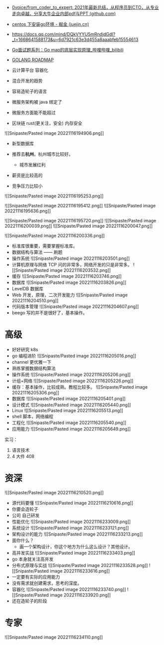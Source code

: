 - [0voice/from_coder_to_expert: 2021年最新总结，从程序员到CTO，从专业走向卓越，分享大牛企业内部pdf与PPT (github.com)](https://github.com/0voice/from_coder_to_expert)
- [centos 下安装go环境 - 掘金 (juejin.cn)](https://juejin.cn/post/7094655700927774727)
- https://docs.qq.com/mind/DQkVYYU5mRndjdGdI?_t=1668641588173&u=6d7921c63e3d455a8aaabfeb15554613
- [Go面试题系列：Go map的底层实现原理_哔哩哔哩_bilibili](https://www.bilibili.com/video/BV1194y1o77s/?spm_id_from=333.337.search-card.all.click&vd_source=25509bb582bc4a25d86d871d5cdffca3)
- [GOLANG ROADMAP](https://www.golangroadmap.com/)


- 云计算平台 容器化
- 混合开发的趋势
- 容易造轮子的语言
- 微服务架构被 java 绑定了
- 微服务方面能不能超过
- 区块链 rust(更关注，安全) 内存安全

![[Snipaste/Pasted image 20221116194906.png]]
- 新型数据库

- 推荐去**杭州**，杭州城市比较好。
	- 城市发展红利

- 薪资是比较高的
- 竞争压力比较小

![[Snipaste/Pasted image 20221116195253.png]]

![[Snipaste/Pasted image 20221116195412.png]]
![[Snipaste/Pasted image 20221116195636.png]]

![[Snipaste/Pasted image 20221116195720.png]]
 ![[Snipaste/Pasted image 20221116200039.png]]
![[Snipaste/Pasted image 20221116200047.png]]

![[Snipaste/Pasted image 20221116200336.png]]



- 标准库很重要，需要掌握标准库。
- 数据结构与算法 —— 刷题 
- 操作系统
![[Snipaste/Pasted image 20221116203501.png]]
- 计算机原理与网络 TCP 问的非常多，网络开发的只是非常多。
![[Snipaste/Pasted image 20221116203532.png]]
- 缓存
![[Snipaste/Pasted image 20221116203746.png]]
- 数据库
![[Snipaste/Pasted image 20221116203826.png]]
- LevelDB 数据库
- Web 开发，原理，二次开发能力
![[Snipaste/Pasted image 20221116204510.png]]
- 代码版本管理
![[Snipaste/Pasted image 20221116204607.png]]
- beego 写的并不是很好了，基本操作。

# 高级
- 好好研究 k8s
- go 编程进阶
![[Snipaste/Pasted image 20221116205016.png]]
- channel 更优雅一下
- 熟练掌握数据结构算法
- 操作系统
![[Snipaste/Pasted image 20221116205206.png]]
- 计组+网络
![[Snipaste/Pasted image 20221116205226.png]]
- 缓存：基本操作，比较成熟。教程比较多。
![[Snipaste/Pasted image 20221116205306.png]]
- 数据库
![[Snipaste/Pasted image 20221116205401.png]]
- 设计模式
![[Snipaste/Pasted image 20221116205440.png]]
- Linux
![[Snipaste/Pasted image 20221116205513.png]]
- shell 脚本，网络编程
- 工程化
![[Snipaste/Pasted image 20221116205540.png]]
- 应用能力
![[Snipaste/Pasted image 20221116205649.png]]

实习：
1. 语言技术
2. 4 大件 408

# 资深
![[Snipaste/Pasted image 20221116210520.png]]
- 源代码要懂
![[Snipaste/Pasted image 20221116210616.png]]
- 你要会造轮子
- 公司 自己研发
- 性能优化
![[Snipaste/Pasted image 20221116233009.png]]
- 系统设计
![[Snipaste/Pasted image 20221116233121.png]]
- 架构设计的能力
![[Snipaste/Pasted image 20221116233213.png]]
- 面你什么？
	- 画一个架构设计，你这个地方为什么这么设计？其他设计。
- 高并发实战
![[Snipaste/Pasted image 20221116233403.png]]
- go 本身就关注高并发
- 分布式原理与实战
![[Snipaste/Pasted image 20221116233528.png]]
![[Snipaste/Pasted image 20221116233616.png]]
- 一定要有实际的应用能力
- 没有需求就创建需求，思考的深度。
- 容器化
![[Snipaste/Pasted image 20221116233740.png]]
![[Snipaste/Pasted image 20221116233920.png]]
- 还在造轮子的阶段

# 专家
![[Snipaste/Pasted image 20221116234110.png]]
